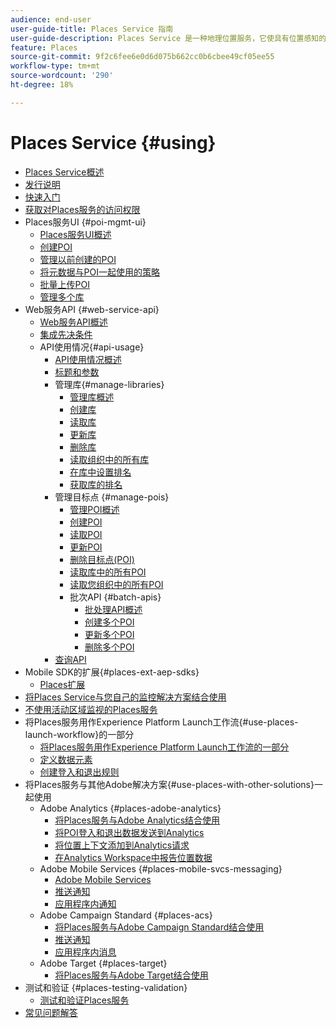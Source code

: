 ```yaml
---
audience: end-user
user-guide-title: Places Service 指南
user-guide-description: Places Service 是一种地理位置服务，它使具有位置感知的移动设备应用程序能够了解位置上下文。
feature: Places
source-git-commit: 9f2c6fee6e0d6d075b662cc0b6cbee49cf05ee55
workflow-type: tm+mt
source-wordcount: '290'
ht-degree: 18%

---
```



# Places Service {#using}

+ [Places Service概述](home.md)
+ [发行说明](release-notes.md)
+ [快速入门](getting-started.md)
+ [获取对Places服务的访问权限](places-gain-access.md)
+ Places服务UI {#poi-mgmt-ui}
   + [Places服务UI概述](poi-mgmt-ui/poi-mgmt-ui-overview.md)
   + [创建POI](poi-mgmt-ui/create-a-poi-ui.md)
   + [管理以前创建的POI](poi-mgmt-ui/managing-pois-in-the-places-ui.md)
   + [将元数据与POI一起使用的策略](poi-mgmt-ui/metadata-with-pois.md)
   + [批量上传POI](poi-mgmt-ui/bulk-upload-pois.md)
   + [管理多个库](poi-mgmt-ui/manage-libraries-in-the-places-ui.md)
+ Web服务API {#web-service-api}
   + [Web服务API概述](web-service-api/places-web-services.md)
   + [集成先决条件](web-service-api/adobe-i-o-integration.md)
   + API使用情况{#api-usage}
      + [API使用情况概述](web-service-api/api-usage/api-usage-overview.md)
      + [标题和参数](web-service-api/api-usage/headers-and-parameters.md)
      + 管理库{#manage-libraries}
         + [管理库概述](web-service-api/api-usage/manage-libraries/manage-libraries.md)
         + [创建库](web-service-api/api-usage/manage-libraries/create-a-library.md)
         + [读取库](web-service-api/api-usage/manage-libraries/read-a-library.md)
         + [更新库](web-service-api/api-usage/manage-libraries/update-a-library.md)
         + [删除库](web-service-api/api-usage/manage-libraries/delete-a-library.md)
         + [读取组织中的所有库](web-service-api/api-usage/manage-libraries/read-all-libraries-in-your-organization.md)
         + [在库中设置排名](web-service-api/api-usage/manage-libraries/set-a-ran-on-your-libraries.md)
         + [获取库的排名](web-service-api/api-usage/manage-libraries/get-a-librarys-rank.md)
      + 管理目标点 {#manage-pois}
         + [管理POI概述](web-service-api/api-usage/manage-pois/manage-pois.md)
         + [创建POI](web-service-api/api-usage/manage-pois/create-a-poi.md)
         + [读取POI](web-service-api/api-usage/manage-pois/read-a-poi.md)
         + [更新POI](web-service-api/api-usage/manage-pois/update-a-poi.md)
         + [删除目标点(POI)](web-service-api/api-usage/manage-pois/delete-a-poi.md)
         + [读取库中的所有POI](web-service-api/api-usage/manage-pois/read-all-pois-in-a-library.md)
         + [读取您组织中的所有POI](web-service-api/api-usage/manage-pois/read-all-pois-in-your-organization.md)
         + 批次API {#batch-apis}
            + [批处理API概述](web-service-api/api-usage/manage-pois/batch-apis/batch-apis.md)
            + [创建多个POI](web-service-api/api-usage/manage-pois/batch-apis/create-multiple-pois.md)
            + [更新多个POI](web-service-api/api-usage/manage-pois/batch-apis/update-multiple-pois.md)
            + [删除多个POI](web-service-api/api-usage/manage-pois/batch-apis/delete-multiple-pois.md)
      + [查询API](web-service-api/api-usage/query-apis.md)
+ Mobile SDK的扩展{#places-ext-aep-sdks}
   + [Places扩展](places-ext-aep-sdks/places-extension/places-extension.md)
+ [将Places Service与您自己的监控解决方案结合使用](using-your-own-monitor.md)
+ [不使用活动区域监视的Places服务](use-places-without-active-monitoring.md)
+ 将Places服务用作Experience Platform Launch工作流{#use-places-launch-workflow}的一部分
   + [将Places服务用作Experience Platform Launch工作流的一部分](use-places-launch-workflow/places-launch-workflow.md)
   + [定义数据元素](use-places-launch-workflow/define-data-elements.md)
   + [创建登入和退出规则](use-places-launch-workflow/create-rule-places-property.md)
+ 将Places服务与其他Adobe解决方案{#use-places-with-other-solutions}一起使用
   + Adobe Analytics {#places-adobe-analytics}
      + [将Places服务与Adobe Analytics结合使用](use-places-with-other-solutions/places-adobe-analytics/use-places-analytics-overview.md)
      + [将POI登入和退出数据发送到Analytics](use-places-with-other-solutions/places-adobe-analytics/use-places-adobe-analytics.md)
      + [将位置上下文添加到Analytics请求](use-places-with-other-solutions/places-adobe-analytics/run-reports-aa-places-data.md)
      + [在Analytics Workspace中报告位置数据](use-places-with-other-solutions/places-adobe-analytics/places-in-workspace.md)
   + Adobe Mobile Services {#places-mobile-svcs-messaging}
      + [Adobe Mobile Services](use-places-with-other-solutions/places-mobile-svcs-for-messaging/use-places-mobie-svcs-messaging.md)
      + [推送通知](use-places-with-other-solutions/places-mobile-svcs-for-messaging/mobile-svcs-messaging-push.md)
      + [应用程序内通知](use-places-with-other-solutions/places-mobile-svcs-for-messaging/mobile-svcs-messaging-inapp.md)
   + Adobe Campaign Standard {#places-acs}
      + [将Places服务与Adobe Campaign Standard结合使用](use-places-with-other-solutions/places-acs/places-acs-overview.md)
      + [推送通知](use-places-with-other-solutions/places-acs/places-acs-push-notifications.md)
      + [应用程序内消息](use-places-with-other-solutions/places-acs/places-acs-in-app-messages.md)
   + Adobe Target {#places-target}
      + [将Places服务与Adobe Target结合使用](use-places-with-other-solutions/places-target/places-target.md)
+ 测试和验证 {#places-testing-validation}
   + [测试和验证Places服务](places-testing-validation/test-validate-places.md)
+ [常见问题解答](places-faqs.md)
